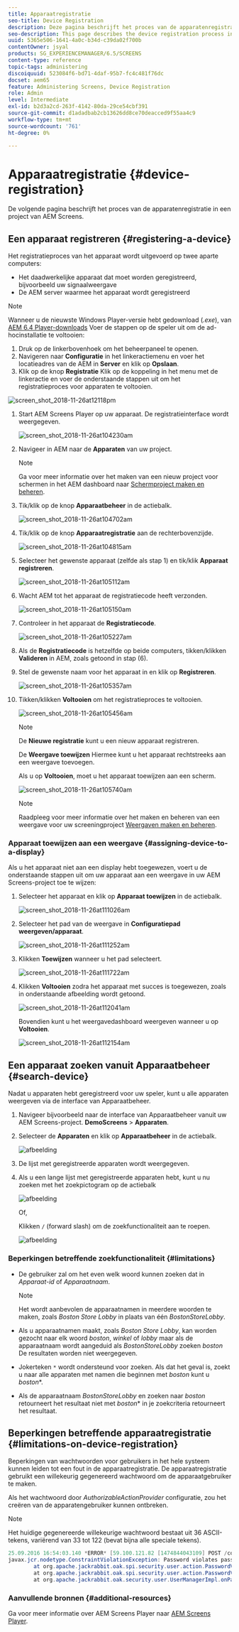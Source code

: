 ```yaml
---
title: Apparaatregistratie
seo-title: Device Registration
description: Deze pagina beschrijft het proces van de apparatenregistratie in een project van AEM Screens.
seo-description: This page describes the device registration process in an AEM Screens project.
uuid: 5365e506-1641-4a0c-b34d-c39da02f700b
contentOwner: jsyal
products: SG_EXPERIENCEMANAGER/6.5/SCREENS
content-type: reference
topic-tags: administering
discoiquuid: 523084f6-bd71-4daf-95b7-fc4c481f76dc
docset: aem65
feature: Administering Screens, Device Registration
role: Admin
level: Intermediate
exl-id: b2d3a2cd-263f-4142-80da-29ce54cbf391
source-git-commit: d1adadbab2cb13626dd8ce70deacced9f55aa4c9
workflow-type: tm+mt
source-wordcount: '761'
ht-degree: 0%

---
```


# Apparaatregistratie {#device-registration}

De volgende pagina beschrijft het proces van de apparatenregistratie in een project van AEM Screens.

## Een apparaat registreren {#registering-a-device}

Het registratieproces van het apparaat wordt uitgevoerd op twee aparte computers:

* Het daadwerkelijke apparaat dat moet worden geregistreerd, bijvoorbeeld uw signaalweergave
* De AEM server waarmee het apparaat wordt geregistreerd

>[!NOTE]
>
>Wanneer u de nieuwste Windows Player-versie hebt gedownload (*.exe*), van [AEM 6.4 Player-downloads](https://download.macromedia.com/screens/) Voer de stappen op de speler uit om de ad-hocinstallatie te voltooien:
>
>1. Druk op de linkerbovenhoek om het beheerpaneel te openen.
>1. Navigeren naar **Configuratie** in het linkeractiemenu en voer het locatieadres van de AEM in **Server** en klik op **Opslaan**.
>1. Klik op de knop **Registratie** Klik op de koppeling in het menu met de linkeractie en voer de onderstaande stappen uit om het registratieproces voor apparaten te voltooien.
>

![screen_shot_2018-11-26at12118pm](assets/screen_shot_2018-11-26at12118pm.png)

1. Start AEM Screens Player op uw apparaat. De registratieinterface wordt weergegeven.

   ![screen_shot_2018-11-26at104230am](assets/screen_shot_2018-11-26at104230am.png)

1. Navigeer in AEM naar de **Apparaten** van uw project.

   >[!NOTE]
   >
   >Ga voor meer informatie over het maken van een nieuw project voor schermen in het AEM dashboard naar [Schermproject maken en beheren](creating-a-screens-project.md).

1. Tik/klik op de knop **Apparaatbeheer** in de actiebalk.

   ![screen_shot_2018-11-26at104702am](assets/screen_shot_2018-11-26at104702am.png)

1. Tik/klik op de knop **Apparaatregistratie** aan de rechterbovenzijde.

   ![screen_shot_2018-11-26at104815am](assets/screen_shot_2018-11-26at104815am.png)

1. Selecteer het gewenste apparaat (zelfde als stap 1) en tik/klik **Apparaat registreren**.

   ![screen_shot_2018-11-26at105112am](assets/screen_shot_2018-11-26at105112am.png)

1. Wacht AEM tot het apparaat de registratiecode heeft verzonden.

   ![screen_shot_2018-11-26at105150am](assets/screen_shot_2018-11-26at105150am.png)

1. Controleer in het apparaat de **Registratiecode**.

   ![screen_shot_2018-11-26at105227am](assets/screen_shot_2018-11-26at105227am.png)

1. Als de **Registratiecode** is hetzelfde op beide computers, tikken/klikken **Valideren** in AEM, zoals getoond in stap (6).
1. Stel de gewenste naam voor het apparaat in en klik op **Registreren**.

   ![screen_shot_2018-11-26at105357am](assets/screen_shot_2018-11-26at105357am.png)

1. Tikken/klikken **Voltooien** om het registratieproces te voltooien.

   ![screen_shot_2018-11-26at105456am](assets/screen_shot_2018-11-26at105456am.png)

   >[!NOTE]
   >
   >De **Nieuwe registratie** kunt u een nieuw apparaat registreren.
   >
   >De **Weergave toewijzen** Hiermee kunt u het apparaat rechtstreeks aan een weergave toevoegen.

   Als u op **Voltooien**, moet u het apparaat toewijzen aan een scherm.

   ![screen_shot_2018-11-26at105740am](assets/screen_shot_2018-11-26at105740am.png)

   >[!NOTE]
   >
   >Raadpleeg voor meer informatie over het maken en beheren van een weergave voor uw screeningproject [Weergaven maken en beheren](managing-displays.md).

### Apparaat toewijzen aan een weergave {#assigning-device-to-a-display}

Als u het apparaat niet aan een display hebt toegewezen, voert u de onderstaande stappen uit om uw apparaat aan een weergave in uw AEM Screens-project toe te wijzen:

1. Selecteer het apparaat en klik op **Apparaat toewijzen** in de actiebalk.

   ![screen_shot_2018-11-26at111026am](assets/screen_shot_2018-11-26at111026am.png)

1. Selecteer het pad van de weergave in **Configuratiepad weergeven/apparaat**.

   ![screen_shot_2018-11-26at111252am](assets/screen_shot_2018-11-26at111252am.png)

1. Klikken **Toewijzen** wanneer u het pad selecteert.

   ![screen_shot_2018-11-26at111722am](assets/screen_shot_2018-11-26at111722am.png)

1. Klikken **Voltooien** zodra het apparaat met succes is toegewezen, zoals in onderstaande afbeelding wordt getoond.

   ![screen_shot_2018-11-26at112041am](assets/screen_shot_2018-11-26at112041am.png)

   Bovendien kunt u het weergavedashboard weergeven wanneer u op **Voltooien**.

   ![screen_shot_2018-11-26at112154am](assets/screen_shot_2018-11-26at112154am.png)

## Een apparaat zoeken vanuit Apparaatbeheer {#search-device}

Nadat u apparaten hebt geregistreerd voor uw speler, kunt u alle apparaten weergeven via de interface van Apparaatbeheer.

1. Navigeer bijvoorbeeld naar de interface van Apparaatbeheer vanuit uw AEM Screens-project. **DemoScreens** > **Apparaten**.

1. Selecteer de **Apparaten** en klik op **Apparaatbeheer** in de actiebalk.

   ![afbeelding](/help/user-guide/assets/device-manager/device-manager-1.png)

1. De lijst met geregistreerde apparaten wordt weergegeven.

1. Als u een lange lijst met geregistreerde apparaten hebt, kunt u nu zoeken met het zoekpictogram op de actiebalk

   ![afbeelding](/help/user-guide/assets/device-manager/device-manager-2.png)

   Of,

   Klikken `/` (forward slash) om de zoekfunctionaliteit aan te roepen.

   ![afbeelding](/help/user-guide/assets/device-manager/device-manager-3.png)


### Beperkingen betreffende zoekfunctionaliteit {#limitations}

* De gebruiker zal om het even welk woord kunnen zoeken dat in *Apparaat-id* of *Apparaatnaam*.

  >[!NOTE]
  >Het wordt aanbevolen de apparaatnamen in meerdere woorden te maken, zoals *Boston Store Lobby* in plaats van één *BostonStoreLobby*.

* Als u apparaatnamen maakt, zoals *Boston Store Lobby*, kan worden gezocht naar elk woord *boston*, *winkel* of *lobby* maar als de apparaatnaam wordt aangeduid als *BostonStoreLobby* zoeken *boston* De resultaten worden niet weergegeven.

* Jokerteken `*` wordt ondersteund voor zoeken. Als dat het geval is, zoekt u naar alle apparaten met namen die beginnen met *boston* kunt u *boston**.

* Als de apparaatnaam *BostonStoreLobby* en zoeken naar *boston* retourneert het resultaat niet met *boston** in je zoekcriteria retourneert het resultaat.

## Beperkingen betreffende apparaatregistratie {#limitations-on-device-registration}

Beperkingen van wachtwoorden voor gebruikers in het hele systeem kunnen leiden tot een fout in de apparaatregistratie. De apparaatregistratie gebruikt een willekeurig gegenereerd wachtwoord om de apparaatgebruiker te maken.

Als het wachtwoord door *AuthorizableActionProvider* configuratie, zou het creëren van de apparatengebruiker kunnen ontbreken.

>[!NOTE]
>
>Het huidige gegenereerde willekeurige wachtwoord bestaat uit 36 ASCII-tekens, variërend van 33 tot 122 (bevat bijna alle speciale tekens).

```java
25.09.2016 16:54:03.140 *ERROR* [59.100.121.82 [1474844043109] POST /content/screens/svc/registration HTTP/1.1] com.adobe.cq.screens.device.registration.impl.RegistrationServlet Error during device registration
javax.jcr.nodetype.ConstraintViolationException: Password violates password constraint (^(?=.*\d).{7,9}$).
        at org.apache.jackrabbit.oak.spi.security.user.action.PasswordValidationAction.validatePassword(PasswordValidationAction.java:105)
        at org.apache.jackrabbit.oak.spi.security.user.action.PasswordValidationAction.onPasswordChange(PasswordValidationAction.java:76)
        at org.apache.jackrabbit.oak.security.user.UserManagerImpl.onPasswordChange(UserManagerImpl.java:308)
```

### Aanvullende bronnen {#additional-resources}

Ga voor meer informatie over AEM Screens Player naar [AEM Screens Player](working-with-screens-player.md).
